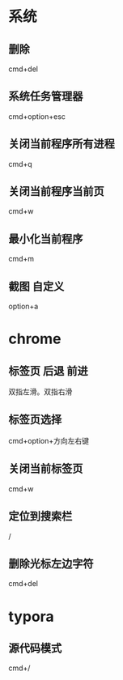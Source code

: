 # 系统
## 删除

cmd+del

## 系统任务管理器

cmd+option+esc

## 关闭当前程序所有进程

cmd+q

## 关闭当前程序当前页

cmd+w

## 最小化当前程序

cmd+m

## 截图 自定义

option+a


# chrome
## 标签页 后退 前进
双指左滑。双指右滑

## 标签页选择

cmd+option+方向左右键

## 关闭当前标签页

cmd+w

## 定位到搜索栏

/

## 删除光标左边字符

cmd+del

# typora

## 源代码模式

cmd+/

